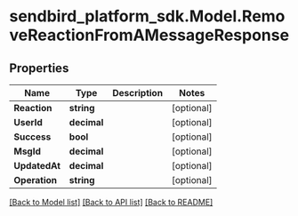 
# sendbird_platform_sdk.Model.RemoveReactionFromAMessageResponse

## Properties

Name | Type | Description | Notes
------------ | ------------- | ------------- | -------------
**Reaction** | **string** |  | [optional] 
**UserId** | **decimal** |  | [optional] 
**Success** | **bool** |  | [optional] 
**MsgId** | **decimal** |  | [optional] 
**UpdatedAt** | **decimal** |  | [optional] 
**Operation** | **string** |  | [optional] 

[[Back to Model list]](../README.md#documentation-for-models)
[[Back to API list]](../README.md#documentation-for-api-endpoints)
[[Back to README]](../README.md)

